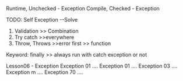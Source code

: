 Runtime, Unchecked - Exception
Compile, Checked - Exception

TODO: Self Exception
--Solve

1. Validation >> Combination
2. Try catch >>everywhere
3. Throw, Throws >>error first >> function

Keyword: finally >> always run with catch exception or not

Lesson06 - Exception 
Exception 01 ....
Exception 01 ....
Exception 03 ....
Exception m  ....
Exception 70 ....
